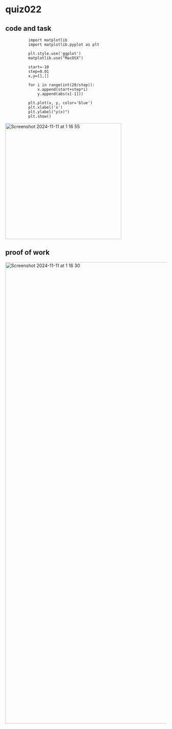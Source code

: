 #  quiz022

## code and task
              
              import matplotlib
              import matplotlib.pyplot as plt
              
              plt.style.use('ggplot')
              matplotlib.use("MacOSX")
              
              start=-10
              step=0.01
              x,y=[],[]
              
              for i in range(int(20/step)):
                  x.append(start+step*i)
                  y.append(abs(x[-1]))
              
              plt.plot(x, y, color='blue')
              plt.xlabel('x')
              plt.ylabel("y(x)")
              plt.show()
<img width="362" alt="Screenshot 2024-11-11 at 1 16 55" src="https://github.com/user-attachments/assets/e14b157a-9ed2-487b-8a7f-8648a31146d0">

## proof of work
<img width="1440" alt="Screenshot 2024-11-11 at 1 16 30" src="https://github.com/user-attachments/assets/43ae2e51-7c9e-4366-a70d-611cc8939069">
